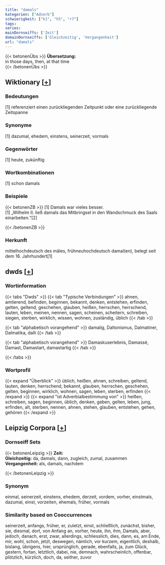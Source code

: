 ```yaml
---
title: "damals"
kategorien: ["Adverb"]
schwierigkeit: ["k1", "h5", "r7"]
tags:
series:
mainDornseiffs: ['Zeit']
domainDornseiffs: ['Gleichzeitig', 'Vergangenheit']
url: "damals"
---
```


{{< betonenÜbs >}}
**Übersetzung:**  
in those days, then, at that  time  
{{< /betonenÜbs >}}

## Wiktionary [[+](https://de.wiktionary.org/wiki/damals)]

### Bedeutungen
[1] referenziert einen zurückliegenden Zeitpunkt oder eine zurückliegende Zeitspanne  

### Synonyme
[1] dazumal, ehedem, einstens, seinerzeit, vormals  

### Gegenwörter
[1] heute, zukünftig  

### Wortkombinationen
[1] schon damals  

### Beispiele
{{< betonenZB >}}
[1] Damals war vieles besser.  
[1] „Wilhelm II. ließ damals das Mitbringsel in den Wandschmuck des Saals einarbeiten.“[2]  

{{< /betonenZB >}}
### Herkunft
mittelhochdeutsch des mâles, frühneuhochdeutsch damal(en), belegt seit dem 16. Jahrhundert[1]  



## dwds [[+](https://www.dwds.de/wb/damals)]

### Wortinformation
{{< tabs "Dwds" >}}
{{< tab "Typische Verbindungen" >}}
ahnen, amtierend, befinden, beginnen, bekannt, denken, entstehen, erfinden, gelten, geltend, geschehen, glauben, heißen, herrschen, herrschend, lauten, leben, meinen, nennen, sagen, scheinen, scheitern, schreiben, siegen, sterben, wirklich, wissen, wohnen, zuständig, üblich
{{< /tab >}}

{{< tab "alphabetisch vorangehend" >}}
damalig, Daltonismus, Dalmatiner, Dalmatika, dalli
{{< /tab >}}

{{< tab "alphabetisch vorangehend" >}}
Damaskuserlebnis, Damassé, Damast, Damastart, damastartig
{{< /tab >}}

{{< /tabs >}}

### Wortprofil
{{< expand "Überblick" >}} üblich, heißen, ahnen, schreiben, geltend, lauten, denken, herrschend, bekannt, glauben, herrschen, geschehen, gelten, beginnen, wirklich, wohnen, sagen, leben, sterben, erfinden {{< /expand >}}
{{< expand "ist Adverbialbestimmung von" >}} heißen, schreiben, sagen, beginnen, üblich, denken, geben, gelten, leben, jung, erfinden, alt, sterben, nennen, ahnen, stehen, glauben, entstehen, gehen, gehören {{< /expand >}}

## Leipzig Corpora [[+](https://corpora.uni-leipzig.de/en/res?word=damals&corpusId=deu_newscrawl-public_2018)]

### Dornseiff Sets
{{< betonenLeipzig >}}
**Zeit:**  
**Gleichzeitig:** da, damals, dann, zugleich, zumal, zusammen  
**Vergangenheit:** als, damals, nachdem  

{{< /betonenLeipzig >}}

### Synonym
einmal, seinerzeit, einstens, ehedem, derzeit, vordem, vorher, einstmals, dazumal, einst, vorzeiten, ehemals, früher, vormals


### Similarity based on Cooccurrences
seinerzeit, anfangs, früher, er, zuletzt, einst, schließlich, zunächst, bisher, sie, diesmal, dort, von Anfang an, vorher, heute, ihn, ihm, Damals, aber, jedoch, danach, erst, zwar, allerdings, schliesslich, dies, dann, es, am Ende, mir, wohl, schon, jetzt, deswegen, nämlich, vor kurzem, eigentlich, deshalb, bislang, übrigens, hier, ursprünglich, gerade, ebenfalls, ja, zum Glück, gestern, fortan, letztlich, dabei, nie, demnach, wahrscheinlich, offenbar, plötzlich, kürzlich, doch, da, seither, zuvor

